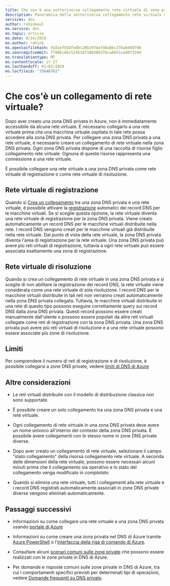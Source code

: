 ```yaml
---
title: Che cos'è una sottorisorsa collegamento rete virtuale di zone private di DNS di Azure
description: Panoramica della sottorisorsa collegamento rete virtuale una zona privata di DNS di Azure
services: dns
author: rohinkoul
ms.service: dns
ms.topic: article
ms.date: 9/24/2019
ms.author: rohink
ms.openlocfilehash: 9181ef93dfedbc28b297bef48a0bc37ba6d69798
ms.sourcegitcommit: f788bc6bc524516f186386376ca6651ce80f334d
ms.translationtype: MT
ms.contentlocale: it-IT
ms.lasthandoff: 01/03/2020
ms.locfileid: "75646762"
---
```

# <a name="what-is-a-virtual-network-link"></a>Che cos'è un collegamento di rete virtuale?

Dopo aver creato una zona DNS privata in Azure, non è immediatamente accessibile da alcuna rete virtuale. È necessario collegarlo a una rete virtuale prima che una macchina virtuale ospitata in tale rete possa accedere alla zona DNS privata.
Per collegare una zona DNS privata a una rete virtuale, è necessario creare un collegamento di rete virtuale nella zona DNS privata. Ogni zona DNS privata dispone di una raccolta di risorse figlio collegamento rete virtuale. Ognuna di queste risorse rappresenta una connessione a una rete virtuale.

È possibile collegare una rete virtuale a una zona DNS privata come rete virtuale di registrazione o come rete virtuale di risoluzione.

## <a name="registration-virtual-network"></a>Rete virtuale di registrazione

Quando si [Crea un collegamento](https://docs.microsoft.com/azure/dns/private-dns-getstarted-portal#link-the-virtual-network) tra una zona DNS privata e una rete virtuale, è possibile attivare la [registrazione](./private-dns-autoregistration.md) automatici dei record DNS per le macchine virtuali. Se si sceglie questa opzione, la rete virtuale diventa una rete virtuale di registrazione per la zona DNS privata. Viene creato automaticamente un record DNS per le macchine virtuali distribuite nella rete. I record DNS vengono creati per le macchine virtuali già distribuite nella rete virtuale. Dal punto di vista della rete virtuale, la zona DNS privata diventa l'area di registrazione per la rete virtuale.
Una zona DNS privata può avere più reti virtuali di registrazione, tuttavia a ogni rete virtuale può essere associata esattamente una zona di registrazione.

## <a name="resolution-virtual-network"></a>Rete virtuale di risoluzione

Quando si crea un collegamento di rete virtuale in una zona DNS privata e si sceglie di non abilitare la registrazione dei record DNS, la rete virtuale viene considerata come una rete virtuale di sola risoluzione. I record DNS per le macchine virtuali distribuite in tali reti non verranno creati automaticamente nella zona DNS privata collegata. Tuttavia, le macchine virtuali distribuite in una rete di questo tipo possono eseguire correttamente query sui record DNS dalla zona DNS privata. Questi record possono essere creati manualmente dall'utente o possono essere popolati da altre reti virtuali collegate come reti di registrazione con la zona DNS privata.
Una zona DNS privata può avere più reti virtuali di risoluzione e a una rete virtuale possono essere associate più zone di risoluzione.

## <a name="limits"></a>Limiti

Per comprendere il numero di reti di registrazione e di risoluzione, è possibile collegarsi a zone DNS private, vedere [limiti di DNS di Azure](https://docs.microsoft.com/azure/azure-resource-manager/management/azure-subscription-service-limits#azure-dns-limits)

## <a name="other-considerations"></a>Altre considerazioni

* Le reti virtuali distribuite con il modello di distribuzione classica non sono supportate.

* È possibile creare un solo collegamento tra una zona DNS privata e una rete virtuale.

* Ogni collegamento di rete virtuale in una zona DNS privata deve avere un nome univoco all'interno del contesto della zona DNS privata. È possibile avere collegamenti con lo stesso nome in zone DNS private diverse.

* Dopo aver creato un collegamento di rete virtuale, selezionare il campo "stato collegamento" della risorsa collegamento rete virtuale. A seconda delle dimensioni della rete virtuale, possono essere necessari alcuni minuti prima che il collegamento sia operativo e lo stato del collegamento venga modificato in *completato*.

* Quando si elimina una rete virtuale, tutti i collegamenti alla rete virtuale e i record DNS registrati automaticamente associati in zone DNS private diverse vengono eliminati automaticamente.

## <a name="next-steps"></a>Passaggi successivi

* Informazioni su come collegare una rete virtuale a una zona DNS privata usando [portale di Azure](https://docs.microsoft.com/azure/dns/private-dns-getstarted-portal#link-the-virtual-network)

* Informazioni su come creare una zona privata nel DNS di Azure tramite [Azure PowerShell](./private-dns-getstarted-powershell.md) o l'[interfaccia della riga di comando di Azure](./private-dns-getstarted-cli.md).

* Consultare alcuni [scenari comuni sulle zone private](./private-dns-scenarios.md) che possono essere realizzati con le zone private in DNS di Azure.

* Per domande e risposte comuni sulle zone private in DNS di Azure, tra cui i comportamenti specifici previsti per determinati tipi di operazioni, vedere [Domande frequenti su DNS privato](./dns-faq-private.md).
